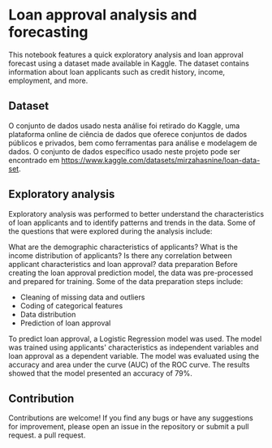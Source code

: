 # Loan approval analysis and forecasting
This notebook features a quick exploratory analysis and loan approval forecast using a dataset made available in Kaggle. The dataset contains information about loan applicants such as credit history, income, employment, and more.

## Dataset

O conjunto de dados usado nesta análise foi retirado do Kaggle, uma plataforma online de ciência de dados que oferece conjuntos de dados públicos e privados, bem como ferramentas para análise e modelagem de dados. O conjunto de dados específico usado neste projeto pode ser encontrado em https://www.kaggle.com/datasets/mirzahasnine/loan-data-set.
## Exploratory analysis
Exploratory analysis was performed to better understand the characteristics of loan applicants and to identify patterns and trends in the data. Some of the questions that were explored during the analysis include:

What are the demographic characteristics of applicants?
What is the income distribution of applicants?
Is there any correlation between applicant characteristics and loan approval?
data preparation
Before creating the loan approval prediction model, the data was pre-processed and prepared for training. Some of the data preparation steps include:

- Cleaning of missing data and outliers
- Coding of categorical features
- Data distribution
- Prediction of loan approval

To predict loan approval, a Logistic Regression model was used. The model was trained using applicants' characteristics as independent variables and loan approval as a dependent variable.
The model was evaluated using the accuracy and area under the curve (AUC) of the ROC curve. The results showed that the model presented an accuracy of 79%.

## Contribution
Contributions are welcome! If you find any bugs or have any suggestions for improvement, please open an issue in the repository or submit a pull request.
a pull request.

